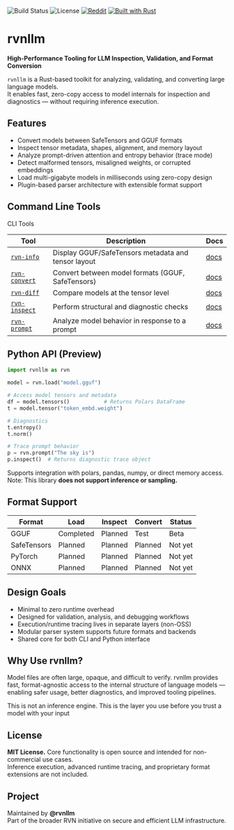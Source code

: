 ![Build Status](https://github.com/rvnllm/rvn-convert/workflows/rvn-convert%20CI/badge.svg)
![License](https://img.shields.io/badge/license-MIT-blue.svg)
[![Reddit](https://img.shields.io/badge/Reddit-Join%20Discussion-orange?logo=reddit)](https://www.reddit.com/r/LocalLLaMA/comments/1l8wty9/tool_rvnconvert_oss_rustbased_safetensors_to_gguf/)
[![Built with Rust](https://img.shields.io/badge/built%20with-rust-orange?logo=rust)](https://www.rust-lang.org/)

# rvnllm

**High-Performance Tooling for LLM Inspection, Validation, and Format Conversion**

`rvnllm` is a Rust-based toolkit for analyzing, validating, and converting large language models.  
It enables fast, zero-copy access to model internals for inspection and diagnostics — without requiring inference execution.


## Features

- Convert models between SafeTensors and GGUF formats
- Inspect tensor metadata, shapes, alignment, and memory layout
- Analyze prompt-driven attention and entropy behavior (trace mode)
- Detect malformed tensors, misaligned weights, or corrupted embeddings
- Load multi-gigabyte models in milliseconds using zero-copy design
- Plugin-based parser architecture with extensible format support


## Command Line Tools

CLI Tools

| Tool         | Description                             | Docs |
|--------------|-----------------------------------------|------|
| [`rvn-info`](tools/rvn-info/README.md)     | Display GGUF/SafeTensors metadata and tensor layout | [docs](tools/rvn-info) |
| [`rvn-convert`](tools/rvn-convert/README.md) | Convert between model formats (GGUF, SafeTensors) | [docs](tools/rvn-convert) |
| [`rvn-diff`](tools/rvn-diff/README.md)     | Compare models at the tensor level | [docs](tools/rvn-diff) |
| [`rvn-inspect`](tools/rvn-inspect/README.md) | Perform structural and diagnostic checks | [docs](tools/rvn-inspect) |
| [`rvn-prompt`](tools/rvn-prompt/README.md) | Analyze model behavior in response to a prompt | [docs](tools/rvn-prompt) |

## Python API (Preview)

```python
import rvnllm as rvn

model = rvn.load("model.gguf")

# Access model tensors and metadata
df = model.tensors()           # Returns Polars DataFrame
t = model.tensor("token_embd.weight")

# Diagnostics
t.entropy()
t.norm()

# Trace prompt behavior
p = rvn.prompt("The sky is")
p.inspect()  # Returns diagnostic trace object
```
Supports integration with polars, pandas, numpy, or direct memory access.
Note: This library **does not support inference or sampling.**

## Format Support
| Format      | Load    | Inspect | Convert | Status  |
| ----------- | ------- | ------- | ------- | ------- |
| GGUF        | Completed | Planned | Test  | Beta  |
| SafeTensors | Planned | Planned | Planned | Not yet    |
| PyTorch     | Planned | Planned | Planned | Not yet |
| ONNX        | Planned | Planned | Planned | Not yet |


## Design Goals

- Minimal to zero runtime overhead
- Designed for validation, analysis, and debugging workflows
- Execution/runtime tracing lives in separate layers (non-OSS)
- Modular parser system supports future formats and backends
- Shared core for both CLI and Python interface

## Why Use rvnllm?
Model files are often large, opaque, and difficult to verify.
rvnllm provides fast, format-agnostic access to the internal structure of language models — enabling safer usage, better diagnostics, and improved tooling pipelines.

This is not an inference engine.
This is the layer you use before you trust a model with your input

## License
**MIT License.**
Core functionality is open source and intended for non-commercial use cases.  
Inference execution, advanced runtime tracing, and proprietary format extensions are not included.


## Project
Maintained by **@rvnllm**  
Part of the broader RVN initiative on secure and efficient LLM infrastructure.
